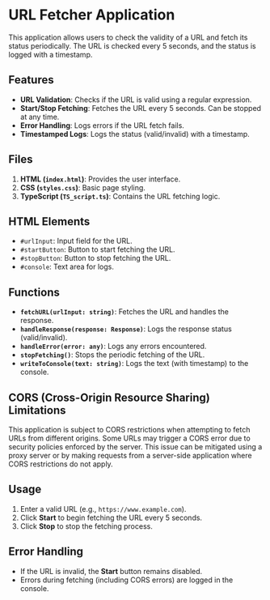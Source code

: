 # URL Fetcher Application

This application allows users to check the validity of a URL and fetch its status periodically. The URL is checked every 5 seconds, and the status is logged with a timestamp.

## Features
- **URL Validation**: Checks if the URL is valid using a regular expression.
- **Start/Stop Fetching**: Fetches the URL every 5 seconds. Can be stopped at any time.
- **Error Handling**: Logs errors if the URL fetch fails.
- **Timestamped Logs**: Logs the status (valid/invalid) with a timestamp.

## Files
1. **HTML (`index.html`)**: Provides the user interface.
2. **CSS (`styles.css`)**: Basic page styling.
3. **TypeScript (`TS_script.ts`)**: Contains the URL fetching logic.

## HTML Elements
- `#urlInput`: Input field for the URL.
- `#startButton`: Button to start fetching the URL.
- `#stopButton`: Button to stop fetching the URL.
- `#console`: Text area for logs.

## Functions
- **`fetchURL(urlInput: string)`**: Fetches the URL and handles the response.
- **`handleResponse(response: Response)`**: Logs the response status (valid/invalid).
- **`handleError(error: any)`**: Logs any errors encountered.
- **`stopFetching()`**: Stops the periodic fetching of the URL.
- **`writeToConsole(text: string)`**: Logs the text (with timestamp) to the console.

## CORS (Cross-Origin Resource Sharing) Limitations
This application is subject to CORS restrictions when attempting to fetch URLs from different origins. Some URLs may trigger a CORS error due to security policies enforced by the server. This issue can be mitigated using a proxy server or by making requests from a server-side application where CORS restrictions do not apply.

## Usage
1. Enter a valid URL (e.g., `https://www.example.com`).
2. Click **Start** to begin fetching the URL every 5 seconds.
3. Click **Stop** to stop the fetching process.

## Error Handling
- If the URL is invalid, the **Start** button remains disabled.
- Errors during fetching (including CORS errors) are logged in the console.
